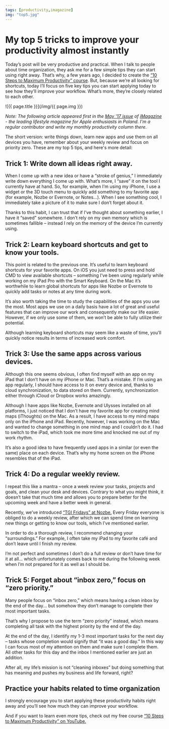 ```yaml
---
tags: [productivity,imagazine]
img: "top5.jpg"
---
```


# My top 5 tricks to improve your productivity almost instantly

Today’s post will be very productive and practical. When I talk to people about time organization, they ask me for a few simple tips they can start using right away. That’s why, a few years ago, I decided to create the [“10 Steps to Maximum Productivity” course][pc]. But, because we’re all looking for shortcuts, today I’ll focus on five key tips you can start applying today to see how they’ll improve your workflow. What’s more, they’re closely related to each other.

<!--More-->

![{{ page.title }}](/img/{{ page.img }})

*Note: The following article appeared first in the [May '17 issue](/pl/5-do-czasu/) of [iMagazine][iMagazine] - the leading lifestyle magazine for Apple enthusiasts in Poland. I'm a regular contributor and write my monthly productivity column there.*

The short version: write things down, learn new apps and use them on all devices you have, remember about your weekly review and focus on priority zero. These are my top 5 tips, and here's more detail:

## Trick 1: Write down all ideas right away.

When I come up with a new idea or have a “stroke of genius,” I immediately write down everything I come up with. What’s more, I “save” it on the tool I currently have at hand. So, for example, when I’m using my iPhone, I use a widget or the 3D touch menu to quickly add something to my favorite app (for example, Nozbe or Evernote, or Notes...). When I see something cool, I immediately take a picture of it to make sure I don’t forget about it.

Thanks to this habit, I can trust that if I’ve thought about something earlier, I have it “saved” somewhere. I don’t rely on my own memory which is sometimes fallible – instead I rely on the memory of the device I’m currently using.

## Trick 2: Learn keyboard shortcuts and get to know your tools.

This point is related to the previous one. It’s useful to learn keyboard shortcuts for your favorite apps. On iOS you just need to press and hold CMD to view available shortcuts – something I’ve been using regularly while working on my iPad Pro with the Smart Keyboard. On the Mac it’s worthwhile to learn global shortcuts for apps like Nozbe or Evernote to quickly add tasks or notes at any time during work.

It’s also worth taking the time to study the capabilities of the apps you use the most. Most apps we use on a daily basis have a lot of great and useful features that can improve our work and consequently make our life easier. However, if we only use some of them, we won’t be able to fully utilize their potential.

Although learning keyboard shortcuts may seem like a waste of time, you’ll quickly notice results in terms of increased work comfort.

## Trick 3: Use the same apps across various devices.

Although this one seems obvious, I often find myself with an app on my iPad that I don’t have on my iPhone or Mac. That’s a mistake. If I’m using an app regularly, I should have access to it on every device and, thanks to cloud synchronization, to data stored on them. Currently, synchronization either through iCloud or Dropbox works amazingly.

Although I have apps like Nozbe, Evernote and Ulysses installed on all platforms, I just noticed that I don’t have my favorite app for creating mind maps (iThoughts) on the Mac. As a result, I have access to my mind maps only on the iPhone and iPad. Recently, however, I was working on the Mac and wanted to change something in one mind map and I couldn’t do it. I had to switch to the iPad, which took me more time and knocked me out of my work rhythm.

It’s also a good idea to have frequently used apps in a similar (or even the same) place on each device. That’s why my home screen on the iPhone resembles that of the iPad.

## Trick 4: Do a regular weekly review.

I repeat this like a mantra – once a week review your tasks, projects and goals, and clean your desk and devices. Contrary to what you might think, it doesn’t take that much time and allows you to prepare better for the upcoming week and have a better week in general.

Recently, we’ve introduced [“TGI Fridays” at Nozbe.][tgif] Every Friday everyone is obliged to do a weekly review, after which we can spend time on learning new things or getting to know our tools, which I’ve mentioned earlier.

In order to do a thorough review, I recommend changing your “surroundings.” For example, I often take my iPad to my favorite café and don’t leave until I finish my review.

I’m not perfect and sometimes I don’t do a full review or don’t have time for it at all... which unfortunately comes back to me during the following week when I’m not prepared for it as well as I should be.

## Trick 5: Forget about “inbox zero,” focus on “zero priority.”

Many people focus on “inbox zero,” which means having a clean inbox by the end of the day... but somehow they don’t manage to complete their most important tasks.

That’s why I propose to use the term “zero priority” instead, which means completing all task with the highest priority by the end of the day.

At the end of the day, I identify my 1-3 most important tasks for the next day – tasks whose completion would signify that “it was a good day.” In this way I can focus most of my attention on them and make sure I complete them. All other tasks for this day and the inbox I mentioned earlier are just an addition.

After all, my life’s mission is not “cleaning inboxes” but doing something that has meaning and pushes my business and life forward, right?

## Practice your habits related to time organization

I strongly encourage you to start applying these productivity habits right away and you’ll see how much they can improve your workflow.

And if you want to learn even more tips, check out my free course [“10 Steps to Maximum Productivity” on YouTube.][course] 

[course]: https://www.youtube.com/playlist?list=PL4VGcOPPsP4OnVuDc-4D0PXzlKET4FhgL
[pc]: https://productivitycourse.com/
[imagazine]: https://imagazine.pl/
[tgif]: https://sliwinski.com/tgif/